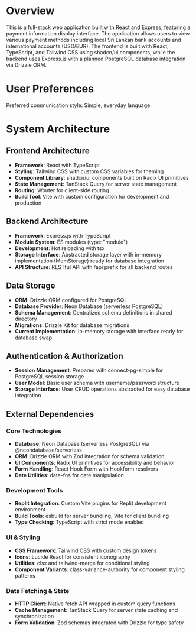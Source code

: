 # Overview

This is a full-stack web application built with React and Express, featuring a payment information display interface. The application allows users to view various payment methods including local Sri Lankan bank accounts and international accounts (USD/EUR). The frontend is built with React, TypeScript, and Tailwind CSS using shadcn/ui components, while the backend uses Express.js with a planned PostgreSQL database integration via Drizzle ORM.

# User Preferences

Preferred communication style: Simple, everyday language.

# System Architecture

## Frontend Architecture
- **Framework**: React with TypeScript
- **Styling**: Tailwind CSS with custom CSS variables for theming
- **Component Library**: shadcn/ui components built on Radix UI primitives
- **State Management**: TanStack Query for server state management
- **Routing**: Wouter for client-side routing
- **Build Tool**: Vite with custom configuration for development and production

## Backend Architecture
- **Framework**: Express.js with TypeScript
- **Module System**: ES modules (type: "module")
- **Development**: Hot reloading with tsx
- **Storage Interface**: Abstracted storage layer with in-memory implementation (MemStorage) ready for database integration
- **API Structure**: RESTful API with /api prefix for all backend routes

## Data Storage
- **ORM**: Drizzle ORM configured for PostgreSQL
- **Database Provider**: Neon Database (serverless PostgreSQL)
- **Schema Management**: Centralized schema definitions in shared directory
- **Migrations**: Drizzle Kit for database migrations
- **Current Implementation**: In-memory storage with interface ready for database swap

## Authentication & Authorization
- **Session Management**: Prepared with connect-pg-simple for PostgreSQL session storage
- **User Model**: Basic user schema with username/password structure
- **Storage Interface**: User CRUD operations abstracted for easy database integration

## External Dependencies

### Core Technologies
- **Database**: Neon Database (serverless PostgreSQL) via @neondatabase/serverless
- **ORM**: Drizzle ORM with Zod integration for schema validation
- **UI Components**: Radix UI primitives for accessibility and behavior
- **Form Handling**: React Hook Form with Hookform resolvers
- **Date Utilities**: date-fns for date manipulation

### Development Tools
- **Replit Integration**: Custom Vite plugins for Replit development environment
- **Build Tools**: esbuild for server bundling, Vite for client bundling
- **Type Checking**: TypeScript with strict mode enabled

### UI & Styling
- **CSS Framework**: Tailwind CSS with custom design tokens
- **Icons**: Lucide React for consistent iconography
- **Utilities**: clsx and tailwind-merge for conditional styling
- **Component Variants**: class-variance-authority for component styling patterns

### Data Fetching & State
- **HTTP Client**: Native fetch API wrapped in custom query functions
- **Cache Management**: TanStack Query for server state caching and synchronization
- **Form Validation**: Zod schemas integrated with Drizzle for type safety